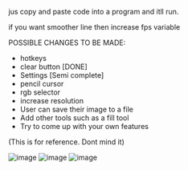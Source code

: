jus copy and paste code into a program and itll run.

if you want smoother line then increase fps variable

POSSIBLE CHANGES TO BE MADE:
- hotkeys
- clear button [DONE]
- Settings [Semi complete]
- pencil cursor
- rgb selector
- increase resolution
- User can save their image to a file
- Add other tools such as a fill tool
- Try to come up with your own features



(This is for reference. Dont mind it)

![image](https://github.com/user-attachments/assets/b0ba9571-57bf-4bb4-9a77-6350321fdc7c)
![image](https://github.com/user-attachments/assets/1320a5da-fce6-4e39-a82a-baa8ca1f864e)
![image](https://github.com/user-attachments/assets/08983f4e-fbf8-4143-aa79-e2c4bfdb77f2)


